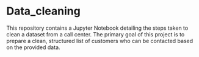 # Data_cleaning
This repository contains a Jupyter Notebook detailing the steps taken to clean a dataset from a call center. The primary goal of this project is to prepare a clean, structured list of customers who can be contacted based on the provided data.
